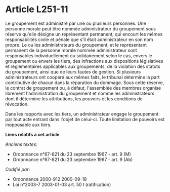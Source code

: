 # Article L251-11

Le groupement est administré par une ou plusieurs personnes. Une personne morale peut être nommée administrateur du
groupement sous réserve qu'elle désigne un représentant permanent, qui encourt les mêmes responsabilités civile et pénale que
s'il était administrateur en son nom propre. Le ou les administrateurs du groupement, et le représentant permanent de la
personne morale nommée administrateur sont responsables individuellement ou solidairement selon le cas, envers le groupement
ou envers les tiers, des infractions aux dispositions législatives et réglementaires applicables aux groupements, de la
violation des statuts du groupement, ainsi que de leurs fautes de gestion. Si plusieurs administrateurs ont coopéré aux mêmes
faits, le tribunal détermine la part contributive de chacun dans la réparation du dommage. Sous cette réserve, le contrat de
groupement ou, à défaut, l'assemblée des membres organise librement l'administration du groupement et nomme les
administrateurs dont il détermine les attributions, les pouvoirs et les conditions de révocation.

Dans les rapports avec les tiers, un administrateur engage le groupement par tout acte entrant dans l'objet de celui-ci.
Toute limitation de pouvoirs est inopposable aux tiers.

**Liens relatifs à cet article**

_Anciens textes_:

  - Ordonnance n°67-821 du 23 septembre 1967 - art. 9 (M)
  - Ordonnance n°67-821 du 23 septembre 1967 - art. 9 (Ab)

_Codifié par_:

  - Ordonnance 2000-912 2000-09-18
  - Loi n°2003-7 2003-01-03 art. 50 I (ratification)
